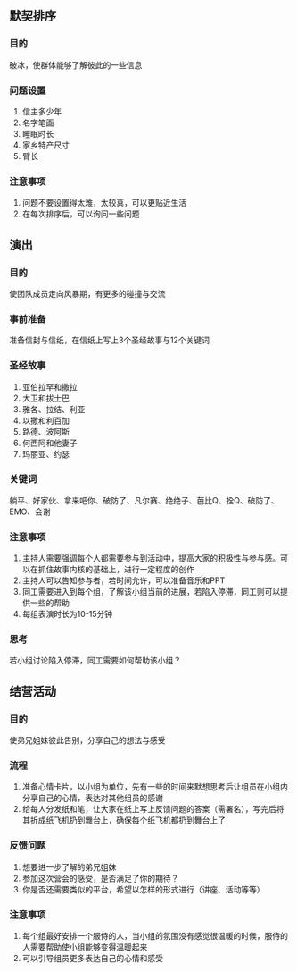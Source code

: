## 默契排序
### 目的
破冰，使群体能够了解彼此的一些信息
### 问题设置
1. 信主多少年
2. 名字笔画
3. 睡眠时长
4. 家乡特产尺寸
5. 臂长
### 注意事项
1. 问题不要设置得太难，太较真，可以更贴近生活
2. 在每次排序后，可以询问一些问题

## 演出
### 目的
使团队成员走向风暴期，有更多的碰撞与交流
### 事前准备
准备信封与信纸，在信纸上写上3个圣经故事与12个关键词
### 圣经故事
1. 亚伯拉罕和撒拉
2. 大卫和拔士巴
3. 雅各、拉结、利亚
4. 以撒和利百加
5. 路德、波阿斯
6. 何西阿和他妻子
7. 玛丽亚、约瑟
### 关键词
躺平、好家伙、拿来吧你、破防了、凡尔赛、绝绝子、芭比Q、拴Q、破防了、EMO、会谢
### 注意事项
1. 主持人需要强调每个人都需要参与到活动中，提高大家的积极性与参与感。可以在抓住故事内核的基础上，进行一定程度的创作
2. 主持人可以告知参与者，若时间允许，可以准备音乐和PPT
3. 同工需要进入到每个组，了解该小组当前的进展，若陷入停滞，同工则可以提供一些的帮助
4. 每组表演时长为10-15分钟
### 思考
若小组讨论陷入停滞，同工需要如何帮助该小组？

## 结营活动
### 目的
使弟兄姐妹彼此告别，分享自己的想法与感受
### 流程
1. 准备心情卡片，以小组为单位，先有一些的时间来默想思考后让组员在小组内分享自己的心情，表达对其他组员的感谢
2. 给每人分发纸和笔，让大家在纸上写上反馈问题的答案（需署名），写完后将其折成纸飞机扔到舞台上，确保每个纸飞机都扔到舞台上了
### 反馈问题
1. 想要进一步了解的弟兄姐妹
2. 参加这次营会的感受，是否满足了你的期待？
3. 你是否还需要类似的平台，希望以怎样的形式进行（讲座、活动等等）
### 注意事项
1. 每个组最好安排一个服侍的人，当小组的氛围没有感觉很温暖的时候，服侍的人需要帮助使小组能够变得温暖起来
2. 可以引导组员更多表达自己的心情和感受